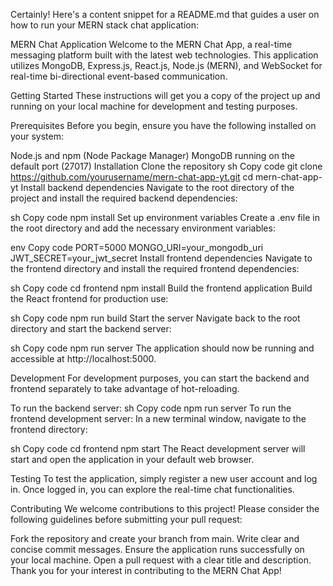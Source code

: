 
Certainly! Here's a content snippet for a README.md that guides a user on how to run your MERN stack chat application:

MERN Chat Application
Welcome to the MERN Chat App, a real-time messaging platform built with the latest web technologies. This application utilizes MongoDB, Express.js, React.js, Node.js (MERN), and WebSocket for real-time bi-directional event-based communication.

Getting Started
These instructions will get you a copy of the project up and running on your local machine for development and testing purposes.

Prerequisites
Before you begin, ensure you have the following installed on your system:

Node.js and npm (Node Package Manager)
MongoDB running on the default port (27017)
Installation
Clone the repository
sh
Copy code
git clone https://github.com/yourusername/mern-chat-app-yt.git
cd mern-chat-app-yt
Install backend dependencies
Navigate to the root directory of the project and install the required backend dependencies:

sh
Copy code
npm install
Set up environment variables
Create a .env file in the root directory and add the necessary environment variables:

env
Copy code
PORT=5000
MONGO_URI=your_mongodb_uri
JWT_SECRET=your_jwt_secret
Install frontend dependencies
Navigate to the frontend directory and install the required frontend dependencies:

sh
Copy code
cd frontend
npm install
Build the frontend application
Build the React frontend for production use:

sh
Copy code
npm run build
Start the server
Navigate back to the root directory and start the backend server:

sh
Copy code
npm run server
The application should now be running and accessible at http://localhost:5000.

Development
For development purposes, you can start the backend and frontend separately to take advantage of hot-reloading.

To run the backend server:
sh
Copy code
npm run server
To run the frontend development server:
In a new terminal window, navigate to the frontend directory:

sh
Copy code
cd frontend
npm start
The React development server will start and open the application in your default web browser.

Testing
To test the application, simply register a new user account and log in. Once logged in, you can explore the real-time chat functionalities.

Contributing
We welcome contributions to this project! Please consider the following guidelines before submitting your pull request:

Fork the repository and create your branch from main.
Write clear and concise commit messages.
Ensure the application runs successfully on your local machine.
Open a pull request with a clear title and description.
Thank you for your interest in contributing to the MERN Chat App!
